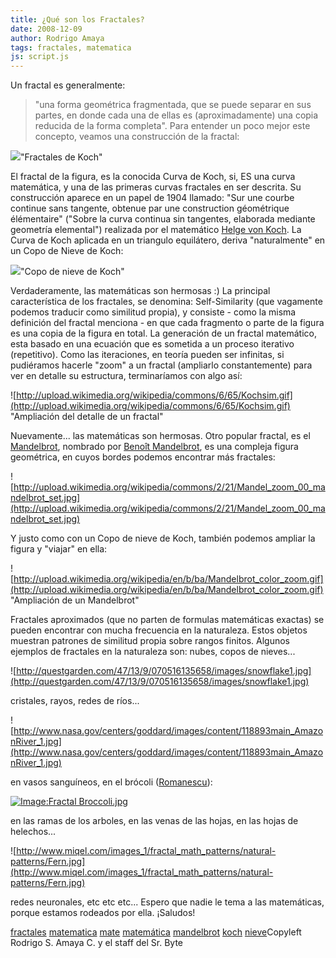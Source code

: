 ```yaml
---
title: ¿Qué son los Fractales?
date: 2008-12-09
author: Rodrigo Amaya
tags: fractales, matematica
js: script.js
---
```


Un fractal es
      generalmente:
> "una forma geométrica fragmentada,
> que se puede separar en sus partes, en donde cada una de ellas es (aproximadamente) una copia
> reducida de la forma completa".
Para entender un poco mejor este concepto,
      veamos una construcción de la fractal:

[![](http://upload.wikimedia.org/wikipedia/commons/thumb/d/d9/KochFlake.svg/280px-KochFlake.svg.png)](http://upload.wikimedia.org/wikipedia/commons/thumb/d/d9/KochFlake.svg/280px-KochFlake.svg.png)"Fractales de Koch"

El fractal de la figura, es la conocida Curva de Koch, si, ES una curva
      matemática, y una de las primeras curvas fractales en ser descrita. Su construcción aparece en
      un papel de 1904 llamado: "Sur une courbe continue sans tangente, obtenue par une
      construction géométrique élémentaire" ("Sobre la curva continua sin tangentes,
      elaborada mediante geometría elemental") realizada por el matemático [Helge von Koch](http://en.wikipedia.org/wiki/Helge_von_Koch). La Curva de Koch aplicada en un triangulo equilátero, deriva "naturalmente" en
      un Copo de Nieve de Koch:

[![](http://upload.wikimedia.org/wikipedia/commons/f/fd/Von_Koch_curve.gif)](http://upload.wikimedia.org/wikipedia/commons/f/fd/Von_Koch_curve.gif)"Copo de nieve de Koch"

Verdaderamente, las matemáticas son hermosas :)
La principal característica de
      los fractales, se denomina: Self-Similarity (que vagamente podemos traducir como similitud propia),
      y consiste - como la misma definición del fractal menciona - en que cada fragmento o parte de
      la figura es una copia de la figura en total. La generación de un fractal matemático, esta
      basado en una ecuación que es sometida a un proceso iterativo (repetitivo). Como las
      iteraciones, en teoría pueden ser infinitas, si pudiéramos hacerle "zoom" a un fractal
      (ampliarlo constantemente) para ver en detalle su estructura, terminaríamos con algo
      así:

![http://upload.wikimedia.org/wikipedia/commons/6/65/Kochsim.gif](http://upload.wikimedia.org/wikipedia/commons/6/65/Kochsim.gif)
"Ampliación del detalle de
      un fractal"

Nuevamente... las matemáticas son
      hermosas.
Otro popular fractal, es el [Mandelbrot](http://en.wikipedia.org/wiki/Mandelbrot_set), nombrado por [Benoît Mandelbrot](http://en.wikipedia.org/wiki/Beno%C3%AEt_Mandelbrot), es una compleja figura geométrica, en cuyos bordes podemos encontrar más
      fractales:

![http://upload.wikimedia.org/wikipedia/commons/2/21/Mandel_zoom_00_mandelbrot_set.jpg](http://upload.wikimedia.org/wikipedia/commons/2/21/Mandel_zoom_00_mandelbrot_set.jpg)

Y justo como con un Copo de
      nieve de Koch, también podemos ampliar la figura y "viajar" en ella:

![http://upload.wikimedia.org/wikipedia/en/b/ba/Mandelbrot_color_zoom.gif](http://upload.wikimedia.org/wikipedia/en/b/ba/Mandelbrot_color_zoom.gif)
"Ampliación de
      un Mandelbrot"

Fractales aproximados (que no parten de formulas matemáticas exactas) se pueden
      encontrar con mucha frecuencia en la
      naturaleza. Estos objetos muestran patrones de similitud propia sobre rangos
      finitos. Algunos ejemplos de fractales en la naturaleza son: nubes, copos de nieves...

![http://questgarden.com/47/13/9/070516135658/images/snowflake1.jpg](http://questgarden.com/47/13/9/070516135658/images/snowflake1.jpg)

cristales, rayos, redes de ríos...

![http://www.nasa.gov/centers/goddard/images/content/118893main_AmazonRiver_1.jpg](http://www.nasa.gov/centers/goddard/images/content/118893main_AmazonRiver_1.jpg)

en vasos sanguíneos, en el brócoli ([Romanescu](http://es.wikipedia.org/wiki/Romanescu)):

[![Image:Fractal Broccoli.jpg](http://upload.wikimedia.org/wikipedia/commons/thumb/4/4f/Fractal_Broccoli.jpg/800px-Fractal_Broccoli.jpg)](http://upload.wikimedia.org/wikipedia/commons/4/4f/Fractal_Broccoli.jpg)

en las ramas de los arboles, en
      las venas de las hojas, en las hojas de helechos...

![http://www.miqel.com/images_1/fractal_math_patterns/natural-patterns/Fern.jpg](http://www.miqel.com/images_1/fractal_math_patterns/natural-patterns/Fern.jpg)

redes neuronales, etc etc etc... Espero que nadie le
      tema a las matemáticas, porque estamos rodeados por ella. ¡Saludos!

[fractales](http://www.blogalaxia.com/tags/fractales)
      [matematica](http://www.blogalaxia.com/tags/matematica) [mate](http://www.blogalaxia.com/tags/mate) [matemática](http://www.blogalaxia.com/tags/matematica) [mandelbrot](http://www.blogalaxia.com/tags/mandelbrot) [koch](http://www.blogalaxia.com/tags/koch) [nieve](http://www.blogalaxia.com/tags/nieve)Copyleft Rodrigo S. Amaya C. y el staff del Sr.
      Byte